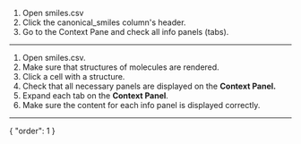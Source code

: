 1. Open smiles.csv
2. Click the canonical_smiles column's header.
3. Go to the Context Pane and check all info panels (tabs).

***

1. Open smiles.csv.
2. Make sure that structures of molecules are rendered.
3. Click a cell with a structure.
4. Check that all necessary panels are displayed on the **Context Panel.**
5. Expand each tab on the **Context Panel**.
6. Make sure the content for each info panel is displayed correctly.
---
{
  "order": 1
}